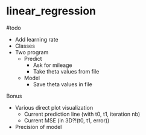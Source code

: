 # linear_regression

#todo
- Add learning rate
- Classes 
- Two program
	- Predict
		- Ask for mileage
		- Take theta values from file
	- Model
		- Save theta values in file

Bonus
- Various direct plot visualization
	- Current prediction line (with t0, t1, iteration nb)
	- Current MSE (in 3D?!(t0, t1, error))
- Precision of model
